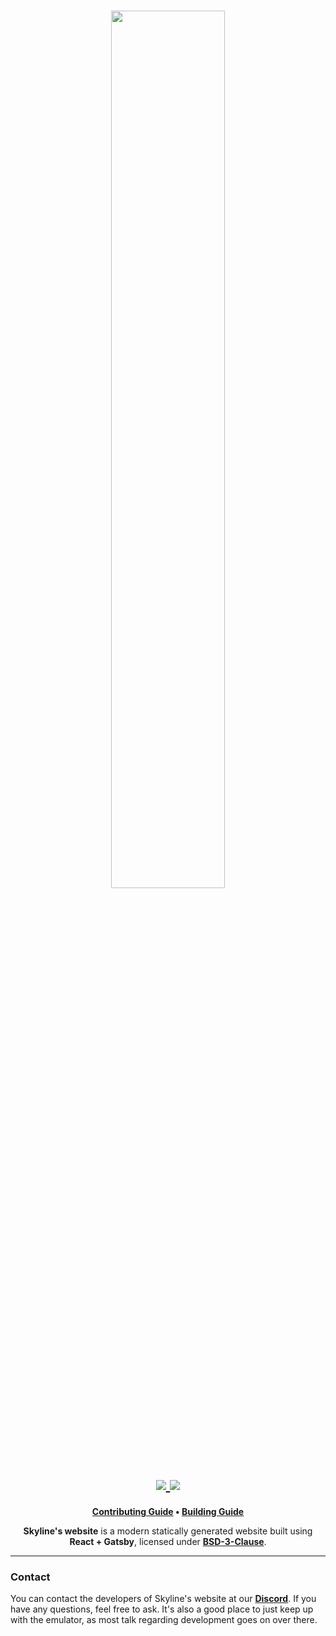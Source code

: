 <h1 align="center">
    <a href="https://github.com/skyline-emu/skyline" target="_blank">
        <img height="60%" width="60%" src="https://raw.github.com/skyline-emu/branding/master/banner/skyline-banner-rounded.png"><br>
    </a>
    <a href="https://discord.gg/XnbXNQM" target="_blank">
        <img src="https://img.shields.io/discord/545842171459272705.svg?label=&logo=discord&logoColor=ffffff&color=5865F2&labelColor=404EED">
    </a>
      <a href="https://app.netlify.com/sites/skyline-test/deploys" target="_blank">
        <img src="https://api.netlify.com/api/v1/badges/97462e47-1d45-47cc-8e20-dcd3cbfd3635/deploy-status"><br>
    </a>
</h1>

<p align="center">
    <b><a href="CONTRIBUTING.md">Contributing Guide</a> • <a href="BUILDING.md">Building Guide</a></b>
</p>

<p align="center">
   <b>Skyline's website</b> is a modern statically generated website built using <b>React + Gatsby</b>, licensed under <a href="LICENSE.md"><b>BSD-3-Clause</b></a>.
</p>

---

### Contact
You can contact the developers of Skyline's website at our **[Discord](https://discord.gg/XnbXNQM)**. If you have any questions, feel free to ask. It's also a good place to just keep up with the emulator, as most talk regarding development goes on over there.


